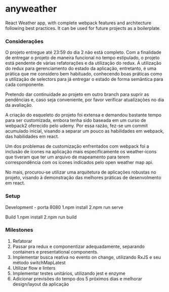 # anyweather
React Weather app, with complete webpack features and architecture following best practices. It can be used for future projects as a boilerplate.


### Considerações

O projeto entregue até 23:59 do dia 2 não está completo.
Com a finalidade de entregar o projeto de maneira funcional no tempo estipulado, o projeto está pendente de várias refatorações
e da utilização do redux. A utilização do redux para gerenciamento do estado da aplicação, entretanto, é uma prática que me 
considero bem habituado, conhecendo boas práticas como a utilização de selectors para já entregar o estado de forma semântica
para cada componente.

Pretendo dar continuidade ao projeto em outro branch para suprir as pendências e, caso seja conveniente, por favor verificar atualizações no dia da avaliação.

A criação do esqueleto do projeto foi extensa e demandou bastante tempo para ser customizada, embora tenha sido baseada
em um curso de webpack2 oferecido pelo udemy. Por essa razão, fez-se um commit acumulado inicial,
visando a separar um pouco as habilidades em webpack, das habilidades em react.

Um dos problemas de customização enfrentados com webpack foi a inclusão de ícones na aplicação
mais especificamente os weather-icons que tiveram que ter um arquivo de mapeamento para terem correspondência com os ícones
indicados pelo open weather map api.

No mais, procurou-se utilizar uma arquitetura de aplicações robustas no projeto, visando à demonstração das melhores práticas
de desenvolmento em react.

### Setup

Development - porta 8080
1.npm install
2.npm run serve

Build
1.npm install
2.npm run build

### Milestones

1. Refatorar
2. Passar pra redux e componentizar adequadamente, separando containers e presentational components.
3. Implementar busca reativa no evento on change, utilizando RxJS e seu método switchMapLatest
4. Utilizar flow e linters
5. Implementar testes unitários, utilizando jest e enzyme
6. Adicionar previsões do tempo dos 5 próximos dias e melhorar design/layout da aplicação

